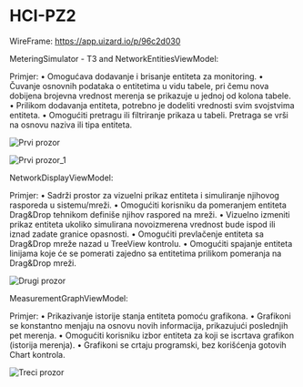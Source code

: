 # HCI-PZ2

WireFrame:  https://app.uizard.io/p/96c2d030

MeteringSimulator - T3 and NetworkEntitiesViewModel:

Primjer: 
• Omogućava dodavanje i brisanje entiteta za monitoring.
• Čuvanje osnovnih podataka o entitetima u vidu tabele, pri čemu nova dobijena brojevna vrednost merenja se prikazuje u jednoj od kolona tabele.
• Prilikom dodavanja entiteta, potrebno je dodeliti vrednosti svim svojstvima entiteta.
• Omogućiti pretragu ili filtriranje prikaza u tabeli. Pretraga se vrši na osnovu naziva ili tipa entiteta.

![Prvi prozor](https://github.com/MastilovicRadoslav/HCI-PZ2/assets/122049689/6c74ca5a-8a83-425e-aad3-6e34ac08e8ff)

![Prvi prozor_1](https://github.com/MastilovicRadoslav/HCI-PZ2/assets/122049689/c7eb0250-6895-418e-8d35-0538b54214f9)

NetworkDisplayViewModel:

Primjer:
• Sadrži prostor za vizuelni prikaz entiteta i simuliranje njihovog rasporeda u sistemu/mreži.
• Omogućiti korisniku da pomeranjem entiteta Drag&Drop tehnikom definiše njihov raspored na mreži.
• Vizuelno izmeniti prikaz entiteta ukoliko simulirana novoizmerena vrednost bude ispod ili iznad zadate granice opasnosti.
• Omogućiti prevlačenje entiteta sa Drag&Drop mreže nazad u TreeView kontrolu.
• Omogućiti spajanje entiteta linijama koje će se pomerati zajedno sa entitetima prilikom pomeranja na Drag&Drop mreži.

![Drugi prozor](https://github.com/MastilovicRadoslav/HCI-PZ2/assets/122049689/4a1d46cb-bb67-46e4-9a9d-a28e3d8cd435)

MeasurementGraphViewModel:

Primjer:
• Prikazivanje istorije stanja entiteta pomoću grafikona.
• Grafikoni se konstantno menjaju na osnovu novih informacija, prikazujući poslednjih pet merenja.
• Omogućiti korisniku izbor entiteta za koji se iscrtava grafikon (istorija merenja).
• Grafikoni se crtaju programski, bez korišćenja gotovih Chart kontrola.

![Treci prozor](https://github.com/MastilovicRadoslav/HCI-PZ2/assets/122049689/2d953a5d-8a5c-4393-ae7f-c82709e3334e)


        


